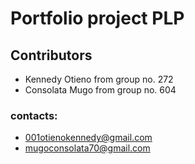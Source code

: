 # Portfolio project PLP
## Contributors
- Kennedy Otieno from group no. 272
- Consolata Mugo from group no. 604
### contacts:
- 001otienokennedy@gmail.com
- mugoconsolata70@gmail.com

